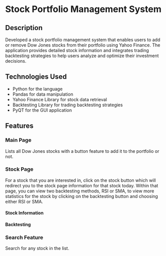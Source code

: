 # Stock Portfolio Management System

## Description

Developed a stock portfolio management system that enables users to add or remove Dow Jones stocks from their portfolio using Yahoo Finance. The application provides detailed stock information and integrates trading backtesting strategies to help users analyze and optimize their investment decisions. 

## Technologies Used

- Python for the language
- Pandas for data manipulation
- Yahoo Finance Library for stock data retrieval
- Backtesting Library for trading backtesting strategies
- PyQT for the GUI application

## Features

### Main Page
Lists all Dow Jones stocks with a button feature to add it to the portfolio or not.

### Stock Page
For a stock that you are interested in, click on the stock button which will redirect you to the stock page information for that stock today. Within that page, you can view two backtesting methods, RSI or SMA, to view more statistics for the stock by clicking on the backtesting button and choosing either RSI or SMA.

#### Stock Information
#### Backtesting
<!-- Add image of backtesting page with two backtesting methods, RSI and SMA -->

### Search Feature
Search for any stock in the list.
